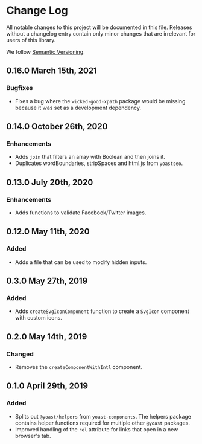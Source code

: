 # Change Log

All notable changes to this project will be documented in this file. Releases without a changelog entry contain only minor changes that are irrelevant for users of this library.

We follow [Semantic Versioning](http://semver.org/).

## 0.16.0 March 15th, 2021
### Bugfixes
* Fixes a bug where the `wicked-good-xpath` package would be missing because it was set as a development dependency.

## 0.14.0 October 26th, 2020
### Enhancements
* Adds `join` that filters an array with Boolean and then joins it.
* Duplicates wordBoundaries, stripSpaces and html.js from `yoastseo`.

## 0.13.0 July 20th, 2020
### Enhancements
* Adds functions to validate Facebook/Twitter images.

## 0.12.0 May 11th, 2020
### Added
* Adds a file that can be used to modify hidden inputs.

## 0.3.0 May 27th, 2019

### Added
* Adds `createSvgIconComponent` function to create a `SvgIcon` component with custom icons.

## 0.2.0 May 14th, 2019

### Changed
* Removes the `createComponentWithIntl` component.

## 0.1.0 April 29th, 2019

### Added
* Splits out `@yoast/helpers` from `yoast-components`. The helpers package contains helper functions required for multiple other `@yoast` packages.
* Improved handling of the `rel` attribute for links that open in a new browser's tab.
